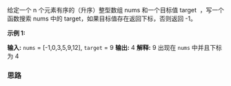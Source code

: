 给定一个 n 个元素有序的（升序）整型数组 nums 和一个目标值 target  ，写一个函数搜索 nums 中的 target，如果目标值存在返回下标，否则返回 -1。

**示例 1:**

**输入:** `nums` = [-1,0,3,5,9,12], `target` = 9
**输出:** 4
**解释:** 9 出现在 `nums` 中并且下标为 4


### 思路

```js



```